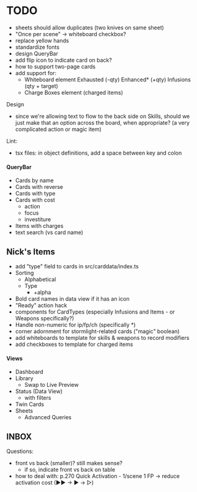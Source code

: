# TODO

- sheets should allow duplicates (two knives on same sheet)
- "Once per scene"  ->  whiteboard checkbox?
- replace yellow hands
- standardize fonts
- design QueryBar
- add flip icon to indicate card on back?
- how to support two-page cards
- add support for:
    - Whiteboard element
            Exhausted (-qty)
            Enhanced* (+qty)
            Infusions (qty + target)
    - Charge Boxes element  (charged items)

Design
- since we're allowing text to flow to the back side on Skills, should we just make that an option across the board, when appropriate?  (a very complicated action or magic item)

Lint:
- tsx files: in object definitions, add a space between key and colon

#### QueryBar

 - Cards by name
 - Cards with reverse
 - Cards with type
 - Cards with cost
   - action
   - focus
   - investiture
 - Items with charges
 - text search (vs card name)


## Nick's Items
 
 - add "type" field to cards in src/carddata/index.ts
 - Sorting
   - Alphabetical
   - Type
     - +alpha
 - Bold card names in data view if it has an icon
 - "Ready" action hack
 - components for CardTypes (especially Infusions and Items - or Weapons specifically?)
 - Handle non-numeric for ip/fp/ch (specifically *)
 - corner adornment for stormlight-related cards ("magic" boolean)
 - add whiteboards to template for skills & weapons to record modifiers
 - add checkboxes to template for charged items

#### Views
 
 - Dashboard
 - Library
   - Swap to Live Preview
 - Status (Data View)
   - with filters
 - Twin Cards
 - Sheets
   - Advanced Queries


## INBOX

Questions:
  - front vs back (smaller)?  still makes sense?
      - if so, indicate front vs back on table
  - how to deal with:
        p.270 Quick Activation - 1/scene 1 FP -> reduce activation cost (▶▶ -> ▶ -> ▷)

